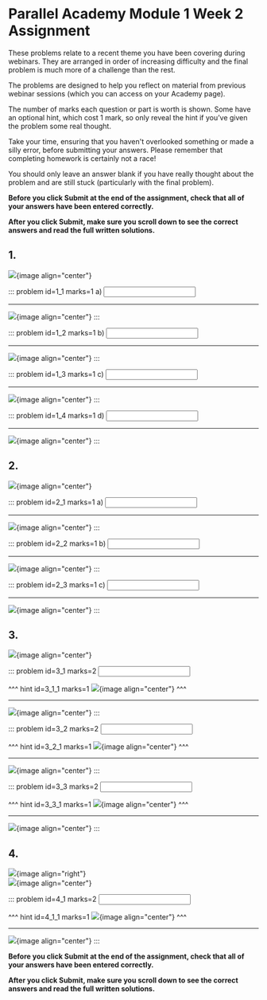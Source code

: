 # Parallel Academy Module 1 Week 2 Assignment

These problems relate to a recent theme you have been covering during webinars. They are arranged in order of increasing difficulty and the final problem is much more of a challenge than the rest.  

The problems are designed to help you reflect on material from previous webinar sessions (which you can access on your Academy page).  

The number of marks each question or part is worth is shown. Some have an optional hint, which cost 1 mark, so only reveal the hint if you’ve given the problem some real thought.   

Take your time, ensuring that you haven't overlooked something or made a silly error, before submitting your answers. Please remember that completing homework is certainly not a race!  

You should only leave an answer blank if you have really thought about the problem and are still stuck (particularly with the final problem).  

**Before you click Submit at the end of the assignment, check that all of your answers have been entered correctly.** 
  
**After you click Submit, make sure you scroll down to see the correct answers and read the full written solutions.** 

## 1.	
![](/resources/academy-1-week-4/q1.png){image align="center"}  

::: problem id=1_1 marks=1
a) <input type="number" solution="12"/>  

---

![](/resources/academy-1-week-4/s1a.png){image align="center"}
:::  

::: problem id=1_2 marks=1
b) <input type="number" solution="11"/>  

---

![](/resources/academy-1-week-4/s1b.png){image align="center"}
:::  

::: problem id=1_3 marks=1
c) <input type="number" solution="10"/>  

---

![](/resources/academy-1-week-4/s1c.png){image align="center"}
:::  

::: problem id=1_4 marks=1
d) <input type="number" solution="5"/>  

---

![](/resources/academy-1-week-4/s1d.png){image align="center"}
:::


## 2.
![](/resources/academy-1-week-4/q2.png){image align="center"}  

::: problem id=2_1 marks=1
a) <input type="number" solution="8"/>  

---

![](/resources/academy-1-week-4/s2a.png){image align="center"}
:::  

::: problem id=2_2 marks=1
b) <input type="number" solution="25"/>  

---

![](/resources/academy-1-week-4/s2b.png){image align="center"}
:::  

::: problem id=2_3 marks=1
c) <input type="number" solution="15"/>  

---

![](/resources/academy-1-week-4/s2c.png){image align="center"}
::: 


## 3.
![](/resources/academy-1-week-4/q3.png){image align="center"}   

::: problem id=3_1 marks=2
<input type="number" solution="16"/>  

^^^ hint id=3_1_1 marks=1
![](/resources/academy-1-week-4/h3a.png){image align="center"} 
^^^  

---

![](/resources/academy-1-week-4/s3a.png){image align="center"}
:::  

::: problem id=3_2 marks=2
<input type="number" solution="6"/>  

^^^ hint id=3_2_1 marks=1
![](/resources/academy-1-week-4/h3b.png){image align="center"} 
^^^  

---

![](/resources/academy-1-week-4/s3b.png){image align="center"}
::: 

::: problem id=3_3 marks=2
<input type="number" solution="8"/>  

^^^ hint id=3_3_1 marks=1
![](/resources/academy-1-week-4/h3c.png){image align="center"} 
^^^  

---

![](/resources/academy-1-week-4/s3c.png){image align="center"}
:::  


## 4.
![](/resources/academy-4-week-2/4-skull.png){image align="right"}  
![](/resources/academy-1-week-4/q4.png){image align="center"}  
 
::: problem id=4_1 marks=2
<input type="number" solution="15"/>  

^^^ hint id=4_1_1 marks=1
![](/resources/academy-1-week-4/h4.png){image align="center"} 
^^^  

---

![](/resources/academy-1-week-4/s4.png){image align="center"}
:::  

**Before you click Submit at the end of the assignment, check that all of your answers have been entered correctly.** 
  
**After you click Submit, make sure you scroll down to see the correct answers and read the full written solutions.**  
